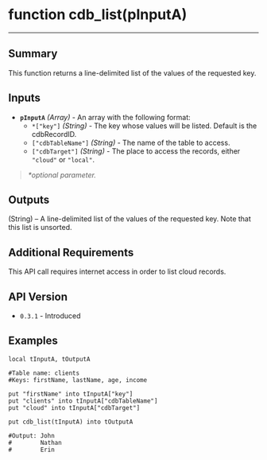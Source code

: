 # function cdb_list(pInputA)
---
## Summary
This function returns a line-delimited list of the values of the requested key.

## Inputs
* **`pInputA`** *(Array)* - An array with the following format:
    * `*["key"]` *(String)* - The key whose values will be listed. Default is the cdbRecordID.
    * `["cdbTableName"]` *(String)* - The name of the table to access.
    * `["cdbTarget"]` *(String)* - The place to access the records, either `"cloud"` or `"local"`.
    
> _*optional parameter._

## Outputs
(String) – A line-delimited list of the values of the requested key. Note that this list is unsorted.

## Additional Requirements
This API call requires internet access in order to list cloud records.

## API Version
* `0.3.1` - Introduced

## Examples
```
local tInputA, tOutputA

#Table name: clients
#Keys: firstName, lastName, age, income

put "firstName" into tInputA["key"]
put "clients" into tInputA["cdbTableName"]
put "cloud" into tInputA["cdbTarget"]

put cdb_list(tInputA) into tOutputA

#Output: John
#        Nathan
#        Erin
```